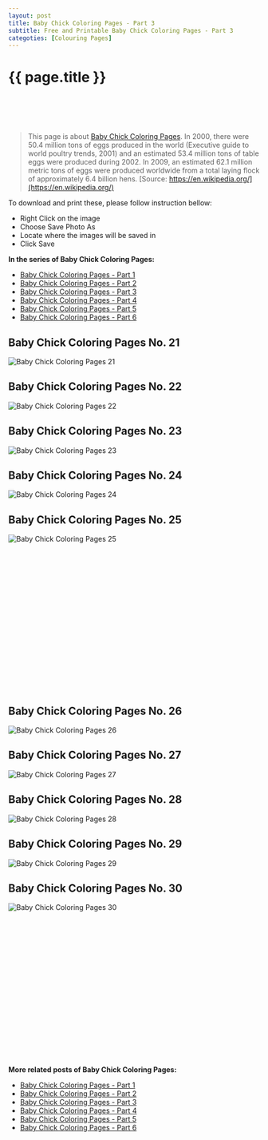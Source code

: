 ```yaml
---
layout: post
title: Baby Chick Coloring Pages - Part 3
subtitle: Free and Printable Baby Chick Coloring Pages - Part 3
categoties: [Colouring Pages]
---
```

{{ page.title }}
================
<script async src="//pagead2.googlesyndication.com/pagead/js/adsbygoogle.js"></script><!-- UnderTitleAds --> <ins class="adsbygoogle" style="display:inline-block;width:468px;height:60px" data-ad-client="ca-pub-6753140515841889" data-ad-slot="4010138290"></ins><script> (adsbygoogle = window.adsbygoogle || []).push({}); </script>

> This page is about [Baby Chick Coloring Pages](https://freecoloringpages.github.io/). In 2000, there were 50.4 million tons of eggs produced in the world (Executive guide to world poultry trends, 2001) and an estimated 53.4 million tons of table eggs were produced during 2002. In 2009, an estimated 62.1 million metric tons of eggs were produced worldwide from a total laying flock of approximately 6.4 billion hens. [Source: https://en.wikipedia.org/](https://en.wikipedia.org/)

To download and print these, please follow instruction bellow:
* Right Click on the image 
* Choose Save Photo As 
* Locate where the images will be saved in 
* Click Save

**In the series of Baby Chick Coloring Pages:**

* [Baby Chick Coloring Pages - Part 1](https://freecoloringpages.github.io/2017/12/05/Baby-Chick-Coloring-Pages-part-1.html)
* [Baby Chick Coloring Pages - Part 2](https://freecoloringpages.github.io/2017/12/05/Baby-Chick-Coloring-Pages-part-2.html)
* [Baby Chick Coloring Pages - Part 3](https://freecoloringpages.github.io/2017/12/05/Baby-Chick-Coloring-Pages-part-3.html)
* [Baby Chick Coloring Pages - Part 4](https://freecoloringpages.github.io/2017/12/05/Baby-Chick-Coloring-Pages-part-4.html)
* [Baby Chick Coloring Pages - Part 5](https://freecoloringpages.github.io/2017/12/05/Baby-Chick-Coloring-Pages-part-5.html)
* [Baby Chick Coloring Pages - Part 6](https://freecoloringpages.github.io/2017/12/05/Baby-Chick-Coloring-Pages-part-6.html)

## Baby Chick Coloring Pages No. 21
![Baby Chick Coloring Pages 21](https://freecoloringpages.github.io/img3/Baby-Chick-Coloring-Pages%20(21).jpg "Baby Chick Coloring Pages 21")

## Baby Chick Coloring Pages No. 22
![Baby Chick Coloring Pages 22](https://freecoloringpages.github.io/img3/Baby-Chick-Coloring-Pages%20(22).jpg "Baby Chick Coloring Pages 22")

## Baby Chick Coloring Pages No. 23
![Baby Chick Coloring Pages 23](https://freecoloringpages.github.io/img3/Baby-Chick-Coloring-Pages%20(23).jpg "Baby Chick Coloring Pages 23")

## Baby Chick Coloring Pages No. 24
![Baby Chick Coloring Pages 24](https://freecoloringpages.github.io/img3/Baby-Chick-Coloring-Pages%20(24).jpg "Baby Chick Coloring Pages 24")

## Baby Chick Coloring Pages No. 25
![Baby Chick Coloring Pages 25](https://freecoloringpages.github.io/img3/Baby-Chick-Coloring-Pages%20(25).jpg "Baby Chick Coloring Pages 25")

<script async src="//pagead2.googlesyndication.com/pagead/js/adsbygoogle.js"></script><!-- Texxtonly --><ins class="adsbygoogle" style="display:inline-block;width:336px;height:280px" data-ad-client="ca-pub-6753140515841889" data-ad-slot="3207852233"></ins><script>(adsbygoogle = window.adsbygoogle || []).push({}); </script>

## Baby Chick Coloring Pages No. 26
![Baby Chick Coloring Pages 26](https://freecoloringpages.github.io/img3/Baby-Chick-Coloring-Pages%20(26).jpg "Baby Chick Coloring Pages 26")

## Baby Chick Coloring Pages No. 27
![Baby Chick Coloring Pages 27](https://freecoloringpages.github.io/img3/Baby-Chick-Coloring-Pages%20(27).jpg "Baby Chick Coloring Pages 27")

## Baby Chick Coloring Pages No. 28
![Baby Chick Coloring Pages 28](https://freecoloringpages.github.io/img3/Baby-Chick-Coloring-Pages%20(28).jpg "Baby Chick Coloring Pages 28")

## Baby Chick Coloring Pages No. 29
![Baby Chick Coloring Pages 29](https://freecoloringpages.github.io/img3/Baby-Chick-Coloring-Pages%20(29).jpg "Baby Chick Coloring Pages 29")

## Baby Chick Coloring Pages No. 30
![Baby Chick Coloring Pages 30](https://freecoloringpages.github.io/img3/Baby-Chick-Coloring-Pages%20(30).jpg "Baby Chick Coloring Pages 30")

<script async src="//pagead2.googlesyndication.com/pagead/js/adsbygoogle.js"></script><!-- Texxtonly --><ins class="adsbygoogle" style="display:inline-block;width:336px;height:280px" data-ad-client="ca-pub-6753140515841889" data-ad-slot="3207852233"></ins><script>(adsbygoogle = window.adsbygoogle || []).push({}); </script>

**More related posts of Baby Chick Coloring Pages:**

* [Baby Chick Coloring Pages - Part 1](https://freecoloringpages.github.io/2017/12/05/Baby-Chick-Coloring-Pages-part-1.html)
* [Baby Chick Coloring Pages - Part 2](https://freecoloringpages.github.io/2017/12/05/Baby-Chick-Coloring-Pages-part-2.html)
* [Baby Chick Coloring Pages - Part 3](https://freecoloringpages.github.io/2017/12/05/Baby-Chick-Coloring-Pages-part-3.html)
* [Baby Chick Coloring Pages - Part 4](https://freecoloringpages.github.io/2017/12/05/Baby-Chick-Coloring-Pages-part-4.html)
* [Baby Chick Coloring Pages - Part 5](https://freecoloringpages.github.io/2017/12/05/Baby-Chick-Coloring-Pages-part-5.html)
* [Baby Chick Coloring Pages - Part 6](https://freecoloringpages.github.io/2017/12/05/Baby-Chick-Coloring-Pages-part-6.html)

